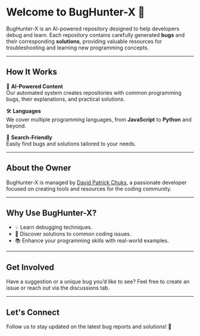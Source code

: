 # Welcome to BugHunter-X 👾

BugHunter-X is an AI-powered repository designed to help developers debug and learn. Each repository contains carefully generated **bugs** and their corresponding **solutions**, providing valuable resources for troubleshooting and learning new programming concepts.

---

## How It Works
🚀 **AI-Powered Content**  
Our automated system creates repositories with common programming bugs, their explanations, and practical solutions.  

🛠 **Languages**  
We cover multiple programming languages, from **JavaScript** to **Python** and beyond.

🌟 **Search-Friendly**  
Easily find bugs and solutions tailored to your needs.  

---

## About the Owner
BugHunter-X is managed by [David Patrick Chuks](https://github.com/David-patrick-chuks), a passionate developer focused on creating tools and resources for the coding community.  

---

## Why Use BugHunter-X?
- 💡 Learn debugging techniques.
- 🔧 Discover solutions to common coding issues.
- 📚 Enhance your programming skills with real-world examples.

---

## Get Involved
Have a suggestion or a unique bug you’d like to see? Feel free to create an issue or reach out via the discussions tab.

---

## Let's Connect
Follow us to stay updated on the latest bug reports and solutions! 🎉
